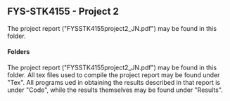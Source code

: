 ## FYS-STK4155 - Project 2
The project report ("FYSSTK4155project2_JN.pdf") may be found in this folder.
#### Folders
The project report ("FYSSTK4155project2_JN.pdf") may be found in this folder. All tex files used to compile the project report may be found under "Tex".  All programs ued in obtaining the results described in that report is under "Code", while the results themselves may be found under "Results". 


